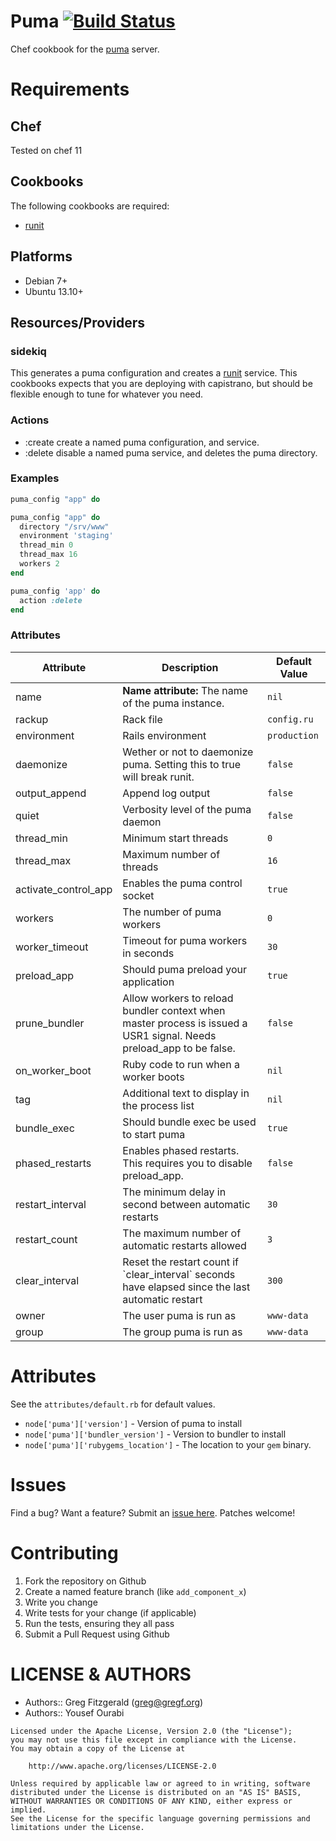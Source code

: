 # Puma [![Build Status](https://secure.travis-ci.org/wallgig/chef-puma.png)](http://travis-ci.org/wallgig/chef-puma)

Chef cookbook for the [puma](http://puma.io) server.

# Requirements

## Chef

Tested on chef 11

## Cookbooks

The following cookbooks are required:

* [runit](http://github.com/hw-cookbooks/runit)

## Platforms

* Debian 7+
* Ubuntu 13.10+

## Resources/Providers

### sidekiq

This generates a puma configuration and creates a [runit](http://smarden.org/runit/) service. This cookbooks expects that you are deploying with
capistrano, but should be flexible enough to tune for whatever you need.

### Actions

* :create create a named puma configuration, and service.
* :delete disable a named puma service, and deletes the puma directory.

### Examples

```ruby
puma_config "app" do
```

```ruby
puma_config "app" do
  directory "/srv/www"
  environment 'staging'
  thread_min 0
  thread_max 16
  workers 2
end
```

```ruby
puma_config 'app' do
  action :delete
end
```

### Attributes
<table>
  <thead>
    <tr>
      <th>Attribute</th>
      <th>Description</th>
      <th>Default Value</th>
    </tr>
  </thead>
  <tbody>
    <tr>
      <td>name</td>
      <td><b>Name attribute:</b> The name of the puma instance.</td>
      <td><code>nil</code></td>
    </tr>
    <tr>
      <td>rackup</td>
      <td>Rack file</td>
      <td><code>config.ru</code></td>
    </tr>
    <tr>
      <td>environment</td>
      <td>Rails environment</td>
      <td><code>production</code></td>
    </tr>
    <tr>
      <td>daemonize</td>
      <td>Wether or not to daemonize puma. Setting this to true will
      break runit.</td>
      <td><code>false</code></td>
    </tr>
    <tr>
      <td>output_append</td>
      <td>Append log output</td>
      <td><code>false</code></td>
    </tr>
    <tr>
      <td>quiet</td>
      <td>Verbosity level of the puma daemon</td>
      <td><code>false</code></td>
    </tr>
    <tr>
      <td>thread_min</td>
      <td>Minimum start threads</td>
      <td><code>0</code></td>
    </tr>
    <tr>
      <td>thread_max</td>
      <td>Maximum number of threads</td>
      <td><code>16</code></td>
    </tr>
    <tr>
      <td>activate_control_app</td>
      <td>Enables the puma control socket</td>
      <td><code>true</code></td>
    </tr>
    <tr>
      <td>workers</td>
      <td>The number of puma workers</td>
      <td><code>0</code></td>
    </tr>
    <tr>
      <td>worker_timeout</td>
      <td>Timeout for puma workers in seconds</td>
      <td><code>30</code></td>
    </tr>
    <tr>
      <td>preload_app</td>
      <td>Should puma preload your application</td>
      <td><code>true</code></td>
    </tr>
    <tr>
      <td>prune_bundler</td>
      <td>Allow workers to reload bundler context when master process
      is issued a USR1 signal. Needs preload_app to be false.</td>
      <td><code>false</code></td>
    </tr>
    <tr>
      <td>on_worker_boot</td>
      <td>Ruby code to run when a worker boots</td>
      <td><code>nil</code></td>
    </tr>
    <tr>
      <td>tag</td>
      <td>Additional text to display in the process list</td>
      <td><code>nil</code></td>
    </tr>
    <tr>
      <td>bundle_exec</td>
      <td>Should bundle exec be used to start puma</td>
      <td><code>true</code></td>
    </tr>
    <tr>
      <td>phased_restarts</td>
      <td>Enables phased restarts. This requires you to disable
      preload_app.</td>
      <td><code>false</code></td>
    </tr>
    <tr>
      <td>restart_interval</td>
      <td>The minimum delay in second between automatic restarts</td>
      <td><code>30</code></td>
    </tr>
    <tr>
      <td>restart_count</td>
      <td>The maximum number of automatic restarts allowed</td>
      <td><code>3</code></td>
    </tr>
    <tr>
      <td>clear_interval</td>
      <td>Reset the restart count if `clear_interval` seconds have elapsed since
      the last automatic restart</td>
      <td><code>300</code></td>
    </tr>
    <tr>
      <td>owner</td>
      <td>The user puma is run as</td>
      <td><code>www-data</code></td>
    </tr>
    <tr>
      <td>group</td>
      <td>The group puma is run as</td>
      <td><code>www-data</code></td>
    </tr>
   </tr>
  </tbody>
</table>

# Attributes

See the `attributes/default.rb` for default values.

* `node['puma']['version']` - Version of puma to install
* `node['puma']['bundler_version']` - Version to bundler to install
* `node['puma']['rubygems_location']` - The location to your `gem` binary.

# Issues

Find a bug? Want a feature? Submit an [issue here](http://github.com/wallgig/chef-puma/issues). Patches welcome!

# Contributing

1. Fork the repository on Github
2. Create a named feature branch (like `add_component_x`)
3. Write you change
4. Write tests for your change (if applicable)
5. Run the tests, ensuring they all pass
6. Submit a Pull Request using Github

# LICENSE & AUTHORS #

* Authors:: Greg Fitzgerald (<greg@gregf.org>)
* Authors:: Yousef Ourabi

```
Licensed under the Apache License, Version 2.0 (the "License");
you may not use this file except in compliance with the License.
You may obtain a copy of the License at

    http://www.apache.org/licenses/LICENSE-2.0

Unless required by applicable law or agreed to in writing, software
distributed under the License is distributed on an "AS IS" BASIS,
WITHOUT WARRANTIES OR CONDITIONS OF ANY KIND, either express or implied.
See the License for the specific language governing permissions and
limitations under the License.
```

